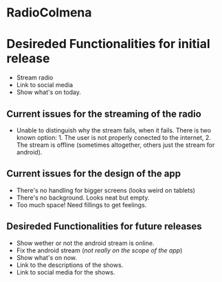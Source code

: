 # RadioColmena


Desireded Functionalities for initial release
==============

- Stream radio
- Link to social media
- Show what's on today.

Current issues for the streaming of the radio
--------------

- Unable to distinguish why the stream fails, when it fails. There is two known option: 1. The user is not properly conected to the internet, 2. The stream is offline (sometimes altogether, others just the stream for android).

Current issues for the design of the app
--------------

- There's no handling for bigger screens (looks weird on tablets)
- There's no background. Looks neat but empty.
- Too much space! Need fillings to get feelings.


Desireded Functionalities for future releases
--------------

- Show wether or not the android stream is online.
- Fix the android stream (*not really on the scope of the app*)
- Show what's on now.
- Link to the descriptions of the shows.
- Link to social media for the shows.
